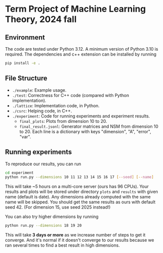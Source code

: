 # Term Project of Machine Learning Theory, 2024 fall

## Environment

The code are tested under Python 3.12. A minimum version of Python 3.10 is required. The dependencies and c++ extension can be installed by running

```bash
pip install -e .
```

## File Structure

- `./example`: Example usage.
- `./test`: Correctness for C++ code (compared with Python implementation).
- `./lattice`: Implementation code, in Python.
- `./csrc`: Helping code, in C++.
- `./experiment`: Code for running experiments and experiment results.
    - `final_plots`: Plots from dimension 10 to 20.
    - `final_result.jsonl`: Generator matrices and NSM from dimension 10 to 20. Each line is a dictionary with keys "dimension", "A", "error", "var".

## Running experiments

To reproduce our results, you can run
```bash
cd experiment
python run.py --dimensions 10 11 12 13 14 15 16 17 [--seed] [--name]
```
This will take ~5 hours on a multi-core server (ours has 96 CPUs). Your results and plots will be stored under directory `plots` and `results` with given name (default is date). Any dimensions already computed with the same name will be skipped. You should get the same results as ours with default seed 42. (For dimension 15, use seed 2025 instead!)

You can also try higher dimensions by running
```bash
python run.py --dimensions 18 19 20
```
This will take **3 days or more** as we increase number of steps to get it converge. And it's normal if it doesn't converge to our results because we ran several times to find a best result in high dimensions.
